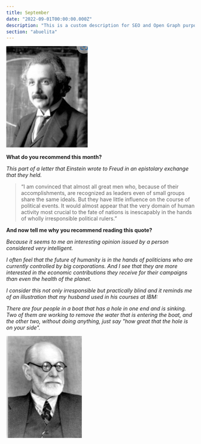 ```yaml
---
title: September
date: "2022-09-01T00:00:00.000Z"
description: "This is a custom description for SEO and Open Graph purposes, rather than the default generated excerpt. Simply add a description field to the frontmatter."
section: "abuelita"
---
```


![PostImg](../images/sep22-1.jpg)

**What do you recommend this month?**

*This part of a letter that Einstein wrote to Freud in an epistolary exchange that they held.*

>“I am convinced that almost all great men who, because of their accomplishments, are recognized as leaders even of small groups share the same ideals. But they have little influence on the course of political events. It would almost appear that the very domain of human activity most crucial to the fate of nations is inescapably in the hands of wholly irresponsible political rulers.”

**And now tell me why you recommend reading this quote?**

*Because it seems to me an interesting opinion issued by a person considered very intelligent.*

*I often feel that the future of humanity is in the hands of politicians who are currently controlled by big corporations. And I see that they are more interested in the economic contributions they receive for their campaigns than even the health of the planet.*

*I consider this not only irresponsible but practically blind and it reminds me of an illustration that my husband used in his courses at IBM:*

*There are four people in a boat that has a hole in one end and is sinking. Two of them are working to remove the water that is entering the boat, and the other two, without doing anything, just say "how great that the hole is on your side".*

![PostImg](../images/sep22-2.jpg)
